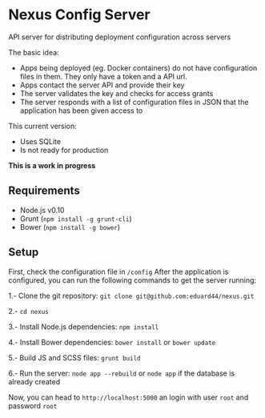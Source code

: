# Nexus Config Server

API server for distributing deployment configuration across servers

The basic idea:
- Apps being deployed (eg. Docker containers) do not have configuration files in them.
They only have a token and a API url.
- Apps contact the server API and provide their key
- The server validates the key and checks for access grants
- The server responds with a list of configuration files in JSON that the application has been given access to

This current version:
- Uses SQLite
- Is not ready for production

__This is a work in progress__

## Requirements

- Node.js v0.10
- Grunt (`npm install -g grunt-cli`)
- Bower (`npm install -g bower`)

## Setup

First, check the configuration file in `/config`
After the application is configured, you can run the following commands to get the server running:

1.- Clone the git repository: `git clone git@github.com:eduard44/nexus.git`

2.- `cd nexus`

3.- Install Node.js dependencies: `npm install`

4.- Install Bower dependencies: `bower install` or `bower update`

5.- Build JS and SCSS files: `grunt build`

6.- Run the server: `node app --rebuild` or `node app` if the database is already created

Now, you can head to `http://localhost:5000` an login with user `root` and password `root`
